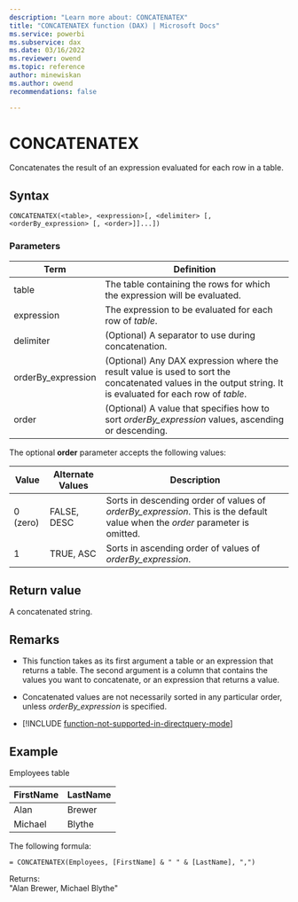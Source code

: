 ```yaml
---
description: "Learn more about: CONCATENATEX"
title: "CONCATENATEX function (DAX) | Microsoft Docs"
ms.service: powerbi 
ms.subservice: dax 
ms.date: 03/16/2022
ms.reviewer: owend
ms.topic: reference
author: minewiskan
ms.author: owend 
recommendations: false

---
```

# CONCATENATEX
  
Concatenates the result of an expression evaluated for each row in a table.  
  
## Syntax  
  
```dax
CONCATENATEX(<table>, <expression>[, <delimiter> [, <orderBy_expression> [, <order>]]...])  
```
  
### Parameters  
  
|Term|Definition|  
|-----|-----|  
|table|The table containing the rows for which the expression will be evaluated.|  
|expression|The expression to be evaluated for each row of *table*.|  
|delimiter|(Optional) A separator to use during concatenation.|  
|orderBy_expression|(Optional) Any DAX expression where the result value is used to sort the concatenated values in the output string. It is evaluated for each row of *table*.|
|order|(Optional) A value that specifies how to sort *orderBy_expression* values, ascending or descending.|

The optional **order** parameter accepts the following values:

|Value|Alternate Values|Description|
|-----|-----|-----|
|0 (zero)|FALSE, DESC|Sorts in descending order of values of *orderBy_expression*. This is the default value when the *order* parameter is omitted.|
|1|TRUE, ASC|Sorts in ascending order of values of *orderBy_expression*.|

## Return value

A concatenated string.
  
## Remarks

- This function takes as its first argument a table or an expression that returns a table. The second argument is a column that contains the values you want to concatenate, or an expression that returns a value.  

- Concatenated values are not necessarily sorted in any particular order, unless *orderBy_expression* is specified.

- [!INCLUDE [function-not-supported-in-directquery-mode](includes/function-not-supported-in-directquery-mode.md)]

## Example

Employees table  
  
|FirstName|LastName|  
|-------------|------------|  
|Alan|Brewer|  
|Michael|Blythe|  

The following formula:  

```dax
= CONCATENATEX(Employees, [FirstName] & " " & [LastName], ",")  
```
  
Returns:  
"Alan Brewer, Michael Blythe"  
